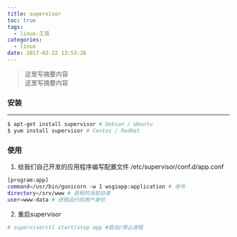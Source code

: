 ```yaml
---
title: supervisor
toc: true
tags:
  - linux-工具
categories:
  - linux
date: 2017-02-22 13:53:26
---
```

> 这里写摘要内容  
> 这里写摘要内容

<!--more-->

### 安装
---
```bash
$ apt-get install supervisor # Debian / Ubuntu
$ yum install supervisor # Centos / RedHat
```

### 使用
1. 给我们自己开发的应用程序编写配置文件
/etc/supervisor/conf.d/app.conf
```bash
[program:app]
command=/usr/bin/gunicorn -w 1 wsgiapp:application # 命令
directory=/srv/www # 进程的当前目录
user=www-data # 进程运行的用户身份
```

2. 重启supervisor
```bash
# supervisorctl start/stop app #启动/停止进程
```
